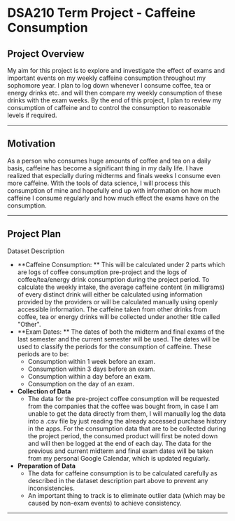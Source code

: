 # DSA210 Term Project - Caffeine Consumption

## Project Overview
 My aim for this project is to explore and investigate the effect of exams and important events on my weekly caffeine consumption throughout my sophomore year. I plan to log down whenever I consume coffee, tea or energy drinks etc. and will then compare my weekly consumption of these drinks with the exam weeks. By the end of this project, I plan to review my consumption of caffeine and to control the consumption to reasonable levels if required.
 
---
## Motivation
 As a person who consumes huge amounts of coffee and tea on a daily basis, caffeine has become a significant thing in my daily life. I have realized that especially during midterms and finals weeks I consume even more caffeine. With the tools of data science, I will process this consumption of mine and hopefully end up with information on how much caffeine I consume regularly and how much effect the exams have on the consumption.
 
---
## Project Plan

 Dataset Description 
 
  - **Caffeine Consumption: ** This will be calculated under 2 parts which are logs of coffee consumption pre-project and the logs of coffee/tea/energy drink consumption during the project period. To calculate the weekly intake, the average caffeine content (in milligrams) of every distinct drink will either be calculated using information provided by the providers or will be calculated manually using openly accessible information. The caffeine taken from other drinks from coffee, tea or energy drinks will be collected under another title called "Other".
  - **Exam Dates: ** The dates of both the midterm and final exams of the last semester and the current semester will be used. The dates will be used to classify the periods for the consumption of caffeine. These periods are to be:
    - Consumption within 1 week before an exam.
    - Consumption within 3 days before an exam.
    - Consumption within a day before an exam.
    - Consumption on the day of an exam.
- **Collection of Data**
  - The data for the pre-project coffee consumption will be requested from the companies that the coffee was bought from, in case I am unable to get the data directly from them, I will manually log the data into a .csv file by just reading the already accessed purchase history in the apps. For the consumption data that are to be collected during the project period, the consumed product will first be noted down and will then be logged at the end of each day. The data for the previous and current midterm and final exam dates will be taken from my personal Google Calendar, which is updated regularly.
- **Preparation of Data**
  - The data for caffeine consumption is to be calculated carefully as described in the dataset description part above to prevent any inconsistencies.
  - An important thing to track is to eliminate outlier data (which may be caused by non-exam events) to achieve consistency.
---
